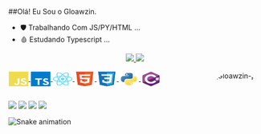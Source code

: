 ##Olá! Eu Sou o Gloawzin.

- 🛡 Trabalhando Com JS/PY/HTML ...
- 🩸 Estudando Typescript ...

<div align="center">
  <a href="https://github.com/Gloawzin">
  <img height="180em" src="https://github-readme-stats.vercel.app/api?username=Gloawzin&show_icons=true&theme=aura&include_all_commits=true&count_private=true"/>
  <img height="180em" src="https://github-readme-stats.vercel.app/api/top-langs/?username=Gloawzin&layout=compact&langs_count=7&theme=aura"/>
</div>

<div style="display: inline_block"><br>
  <img align="center" alt="Gloawzin-Js" height="30" width="40" src="https://raw.githubusercontent.com/devicons/devicon/master/icons/javascript/javascript-plain.svg">
  <img align="center" alt="Gloawzin-Ts" height="30" width="40" src="https://raw.githubusercontent.com/devicons/devicon/master/icons/typescript/typescript-plain.svg">
  <img align="center" alt="Gloawzin-React" height="30" width="40" src="https://raw.githubusercontent.com/devicons/devicon/master/icons/react/react-original.svg">
  <img align="center" alt="Gloawzin-HTML" height="30" width="40" src="https://raw.githubusercontent.com/devicons/devicon/master/icons/html5/html5-original.svg">
  <img align="center" alt="Gloawzin-CSS" height="30" width="40" src="https://raw.githubusercontent.com/devicons/devicon/master/icons/css3/css3-original.svg">
  <img align="center" alt="Gloawzin-Python" height="30" width="40" src="https://raw.githubusercontent.com/devicons/devicon/master/icons/python/python-original.svg">
  <img align="center" alt="Gloawzin-Csharp" height="30" width="40" src="https://raw.githubusercontent.com/devicons/devicon/master/icons/csharp/csharp-original.svg">
  <img align="right" alt="Gloawzin-pic" height="150" style="border-radius:50px;" src="https://media.discordapp.net/attachments/842128309009907712/983031771560026172/280396805_705654790760472_2936703397381343145_n.jpg">
</div>

  ##

<div> 
  <a href="https://www.youtube.com/Gloawzin" target="_blank"><img src="https://img.shields.io/badge/YouTube-FF0000?style=for-the-badge&logo=youtube&logoColor=white" target="_blank"></a>
  <a href="https://instagram.com/Gloawzin" target="_blank"><img src="https://img.shields.io/badge/-Instagram-%23E4405F?style=for-the-badge&logo=instagram&logoColor=white" target="_blank"></a>
 <a href="https://discord.gg/qkPkWPtqsB" target="_blank"><img src="https://img.shields.io/badge/Discord-7289DA?style=for-the-badge&logo=discord&logoColor=white" target="_blank"></a> 
  <a href = "ssurekanderson@gmail.com"><img src="https://img.shields.io/badge/-Gmail-%23333?style=for-the-badge&logo=gmail&logoColor=white" target="_blank"></a>
 
  ![Snake animation](https://github.com/rafaballerini/Gloawzin/blob/output/github-contribution-grid-snake.svg)
 
</div>

